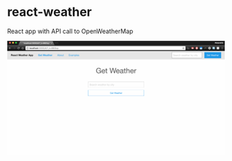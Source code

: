 # react-weather

React app with API call to OpenWeatherMap

![Screenshot](https://raw.githubusercontent.com/Alex-DG/react-weather/master/screenshot/reactweather_app.png)
